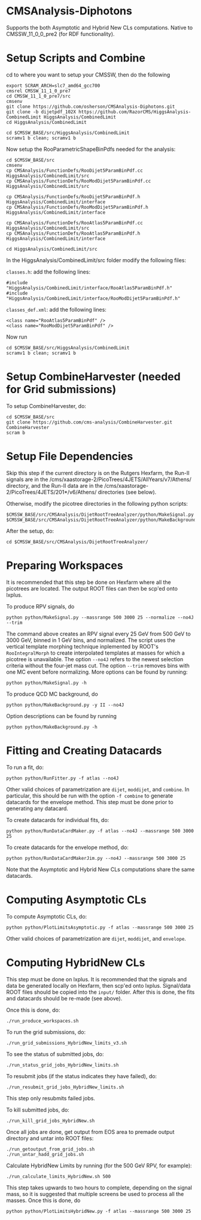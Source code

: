# CMSAnalysis-Diphotons
Supports the both Asymptotic and Hybrid New CLs computations. Native to CMSSW_11_0_0_pre2 (for RDF functionality).


# Setup Scripts and Combine

cd to where you want to setup your CMSSW, then do the following

```
export SCRAM_ARCH=slc7_amd64_gcc700
cmsrel CMSSW_11_1_0_pre7
cd CMSSW_11_1_0_pre7/src
cmsenv
git clone https://github.com/osherson/CMSAnalysis-Diphotons.git
git clone -b dijetpdf_102X https://github.com/RazorCMS/HiggsAnalysis-CombinedLimit HiggsAnalysis/CombinedLimit
cd HiggsAnalysis/CombinedLimit

cd $CMSSW_BASE/src/HiggsAnalysis/CombinedLimit
scramv1 b clean; scramv1 b
```

Now setup the RooParametricShapeBinPdfs needed for the analysis:

```
cd $CMSSW_BASE/src
cmsenv
cp CMSAnalysis/FunctionDefs/RooDijet5ParamBinPdf.cc HiggsAnalysis/CombinedLimit/src
cp CMSAnalysis/FunctionDefs/RooModDijet5ParamBinPdf.cc HiggsAnalysis/CombinedLimit/src

cp CMSAnalysis/FunctionDefs/RooDijet5ParamBinPdf.h HiggsAnalysis/CombinedLimit/interface
cp CMSAnalysis/FunctionDefs/RooModDijet5ParamBinPdf.h HiggsAnalysis/CombinedLimit/interface

cp CMSAnalysis/FunctionDefs/RooAtlas5ParamBinPdf.cc HiggsAnalysis/CombinedLimit/src
cp CMSAnalysis/FunctionDefs/RooAtlas5ParamBinPdf.h HiggsAnalysis/CombinedLimit/interface

cd HiggsAnalysis/CombinedLimit/src
```
In the HiggsAnalysis/CombinedLimit/src folder modify the following files:

``` classes.h ```: add the following lines:  
```
#include "HiggsAnalysis/CombinedLimit/interface/RooAtlas5ParamBinPdf.h"
#include "HiggsAnalysis/CombinedLimit/interface/RooModDijet5ParamBinPdf.h"
```

```classes_def.xml```: add the following lines:  	
```
<class name="RooAtlas5ParamBinPdf" /> 
<class name="RooModDijet5ParamBinPdf" /> 
```

Now run

```
cd $CMSSW_BASE/src/HiggsAnalysis/CombinedLimit 
scramv1 b clean; scramv1 b
```

# Setup CombineHarvester (needed for Grid submissions)

To setup CombineHarvester, do:

```
cd $CMSSW_BASE/src
git clone https://github.com/cms-analysis/CombineHarvester.git CombineHarvester
scram b
```

# Setup File Dependencies

Skip this step if the current directory is on the Rutgers Hexfarm, the Run-II signals are in the /cms/xaastorage-2/PicoTrees/4JETS/AllYears/v7/Athens/ directory, and the Run-II data are in the /cms/xaastorage-2/PicoTrees/4JETS/201*/v6/Athens/ directories (see below).

Otherwise, modify the picotree directories in the following python scripts:
```
$CMSSW_BASE/src/CMSAnalysis/DijetRootTreeAnalyzer/python/MakeSignal.py
$CMSSW_BASE/src/CMSAnalysis/DijetRootTreeAnalyzer/python/MakeBackground.py
```

After the setup, do:
```
cd $CMSSW_BASE/src/CMSAnalysis/DijetRootTreeAnalyzer/
```

# Preparing Workspaces

It is recommended that this step be done on Hexfarm where all the picotrees are located. The output ROOT files can then be scp'ed onto lxplus.

To produce RPV signals, do
```
python python/MakeSignal.py --massrange 500 3000 25 --normalize --no4J --trim
```
The command above creates an RPV signal every 25 GeV from 500 GeV to 3000 GeV, binned in 1 GeV bins, and normalized. The script uses the vertical template morphing technique inplemented by ROOT's ```RooIntegralMorph``` to create interpolated templates at masses for which a picotree is unavailable. The option ```--no4J``` refers to the newest selection criteria without the four-jet mass cut. The option ```--trim``` removes bins with one MC event before normalizing. More options can be found by running:
```
python python/MakeSignal.py -h
```

To produce QCD MC background, do
```
python python/MakeBackground.py -y II --no4J
```
Option descriptions can be found by running
```
python python/MakeBackground.py -h
```

# Fitting and Creating Datacards

To run a fit, do:

```
python python/RunFitter.py -f atlas --no4J
```
Other valid choices of parametrization are ```dijet```, ```moddijet```, and ```combine```. In particular, this should be run with the option ```-f combine``` to generate datacards for the envelope method. This step must be done prior to generating any datacard.

To create datacards for individual fits, do:
```
python python/RunDataCardMaker.py -f atlas --no4J --massrange 500 3000 25
```

To create datacards for the envelope method, do:
```
python python/RunDataCardMakerJim.py --no4J --massrange 500 3000 25
```
Note that the Asymptotic and Hybrid New CLs computations share the same datacards.

# Computing Asymptotic CLs

To compute Asymptotic CLs, do:

```
python python/PlotLimitsAsymptotic.py -f atlas --massrange 500 3000 25
```
Other valid choices of parametrization are ```dijet```, ```moddijet```, and ```envelope```.

# Computing HybridNew CLs

This step must be done on lxplus. It is recommended that the signals and data be generated locally on Hexfarm, then scp'ed onto lxplus. Signal/data ROOT files should be copied into the ```input/``` folder. After this is done, the fits and datacards should be re-made (see above).

Once this is done, do:
```
./run_produce_workspaces.sh
```
To run the grid submissions, do:
```
./run_grid_submissions_HybridNew_limits_v3.sh
```
To see the status of submitted jobs, do:
```
./run_status_grid_jobs_HybridNew_limits.sh
```
To resubmit jobs (if the status indicates they have failed), do:
```
./run_resubmit_grid_jobs_HybridNew_limits.sh
```
This step only resubmits failed jobs.

To kill submitted jobs, do:
```
./run_kill_grid_jobs_HybridNew.sh
```

Once all jobs are done, get output from EOS area to premade output directory and untar into ROOT files:
```
./run_getoutput_from_grid_jobs.sh
./run_untar_hadd_grid_jobs.sh
```
Calculate HybridNew Limits by running (for the 500 GeV RPV, for example):
```
./run_calculate_limits_HybridNew.sh 500
```
This step takes upwards to two hours to complete, depending on the signal mass, so it is suggested that multiple screens be used to process all the masses. Once this is done, do
```
python python/PlotLimitsHybridNew.py -f atlas --massrange 500 3000 25
```



